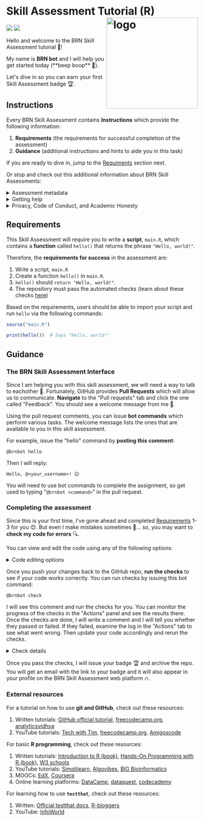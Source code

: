 # Skill Assessment Tutorial (R) <img src="https://api.badgr.io/public/badges/zS91nadxSQCchE_ahLFgvw/image" align="right" alt="logo" width="240" style = "border: none; float: right;">

![](https://img.shields.io/static/v1?label=Version&message=0.0.3a&color=seagreen)
![](https://img.shields.io/static/v1?label=Lifecycle&message=experimental&color=red)


Hello and welcome to the BRN Skill Assessment tutorial 👋!

My name is **BRN bot** and I will help you get started today (\*\*beep boop\*\* 🤖).

Let's dive in so you can earn your first Skill Assessment badge 🏆.

## Instructions

Every BRN Skill Assessment contains **Instructions** which provide the following information:

1. **Requirements** (the requirements for successful completion of the assessment)
2. **Guidance** (additional instructions and hints to aide you in this task)

If you are ready to dive in, jump to the [Requiments](#requirements) section next. 

Or stop and check out this additional information about BRN Skill Assessments:


<details>
<summary>Assessment metadata</summary>

<hr>

Each Skill Assessment also contains **metadata**, in the form of badges like these:

![](https://img.shields.io/static/v1?label=Version&message=0.0.2a&color=blue)
![](https://img.shields.io/static/v1?label=Lifecycle&message=experimental&color=red)

These badges indicate the **version** of the skill assessment you are completing. The badge you earn will be tied to the version of the skill assessment you completed.

The metadata also indicates the skill assessment **lifecycle**. For "experimental" assessments, you might encounter bugs, unclear instructions, or both. "Stable" skill assessmens should have few bugs or errors. "Superceded" skill assessments have been replaced. "Deprecated" means that the skill assessment is no longer valid and has not been replaced.

<hr>


</details>

<details>
<summary>Getting help</summary>

<hr>

If you find a bug or get confused, please don't hesitate to contact the BRN Skill Assessment maintainers on the **#skill-assessment-help** Slack channel, and they will assist you. 

<hr>

</details>

<details>
<summary>Privacy, Code of Conduct, and Academic Honesty</summary>

<hr>

BRN has several policies which apply to Skill Assessments. During the sign up process, you agreed to each. Here, I will recap their main points:

1. **Privacy Policy**
    - The [Privacy Policy](https://www.privacypolicies.com/live/bb7b8b6b-32e1-45c1-be17-814529aeb5cb) gives you the right to request access to all of your data from BRN and for us to delete all your data. You can request either at any time by emailing privacy@bioresnet.org.
2. **Code of Conduct**
    - BRN is dedicated to maintaining appropriate conduct standards throughout its online and in-person spaces. The [Code of Conduct](https://docs.google.com/document/d/1q06RJbIsyIzLC828A7rBEhtfkujkj9kx7Y118AaWASA/edit) is the policy which governs acceptable behavior. It forbids discrimination, harassment, and other types of inappropriate conduct. 
    - While this tutorial will not involve interacting with human reviewers, subsequent assessments will -- so please be mindful of your behavior during those exchanges as well as the behavior of the reviewers. 
    - If you observe violations of this policy, you are encouraged to contact codeofconduct@bioresnet.org. 
3. **Academic Honesty**
    - BRN strictly enforces policies that discourage cheating, fraud, and plagiarism in its [Academic Honesty Policy](https://docs.google.com/document/d/1-Xoko7VDr0lK7olboGQ2CPmEnUTV3WmiDxwQQuGBgiQ/edit). Because these skill assessments certify individual capability in bioinformatics, cheating and plagiarism guidelines are stricly enforced. 
    - The most common way for **cheating** to arise is when you share (or recieve) Skill Assessment code or answers from another BRN member. Therefore, we expressly forbid sharing code or discussing Skill Assessments with anyone who is not a member of the BRN Skill Assessment working group or BRN leadership team. 
    - The most common way for **plagiarism** to arise is when a trainee copies code from other sources on the internet and does not appropriately attribute it. Copying code (with or without modification) from sources like Stack Overflow is fine as long as the source of that code is mentioned (see example below). This policy does not prevent using AI-based programming tools like Tabnine, Kite, and GitHub Copilot.

```R
# This function copied from: https://www.stackoverflow.com/url_link
function_from_stack_overflow <- function(params) {
    function code...
}

# This function adapted from: https://www.stackoverflow.com/url_link2
function_adapted_from_stack_overflow <- function(params) {
    function code...
}
```

<hr>

</details>

## Requirements

This Skill Assessment will require you to write a **script**, `main.R`, which contains a **function** called `hello()` that returns the phrase `"Hello, world!"`.

Therefore, the **requirements for success** in the assessment are:

1. Write a script, `main.R`
2. Create a function `hello()` in `main.R`.
3. `hello()` should `return "Hello, world!"`. 
4. The repository must pass the automated checks (learn about these checks [here](#completing-the-assessment))

Based on the requirements, users should be able to import your script and run `hello` via the following commands:

```R
source("main.R")

print(hello())  # Says "Hello, world!"
```


## Guidance

### The BRN Skill Assessment Interface

Since I am helping you with this skill assessment, we will need a way to talk to eachother 💬. Fortunately, GitHub provides **Pull Requests** which will allow us to communicate. **Navigate** to the "Pull requests" tab and click the one called "Feedback". You should see a welcome message from me 🤖.

Using the pull request comments, you can issue **bot commands** which perform various tasks. The welcome message lists the ones that are available to you in this skill assessment. 

For example, issue the "hello" command by **posting this comment**:

```
@brnbot hello
```

Then I will reply:

```
Hello, @<your_username>! 😊
```

You will need to use bot commands to complete the assignment, so get used to typing "`@brnbot <command>`" in the pull request.

### Completing the assessment

Since this is your first time, I've gone ahead and completed [Requirements](#requirements) 1-3 for you 😊. But even I make mistakes sometimes 🤖... so, you may want to **check my code for errors** 🔍.

You can view and edit the code using any of the following options:


<details>
<summary>Code editing options</summary>

<hr>

1. [Clone the repository](https://docs.github.com/en/repositories/creating-and-managing-repositories/cloning-a-repository) to your local computer, and then open the code in your favorite editor (e.g., RStudio, VS Code, atom, vim). Once you are happy with your changes, use git to `add` your changes, `commit` them, and then `push` them back to this GitHub repo. (**Recommended approach**)
2. Edit the code in your browser by pressing the "." key to open an in-browser VS Code session. Commit your changes using the built-in version control panel.
3. You can also simply navigate to the file you want to modify in the GitHub repo and click the edit icon to add your changes and commit them directly.
4. Request access to the BRN Orchestra server (contains RStudio, VS Code, and Jupyter IDEs) by contacting training@bioresnet.org. Once granted, you will be able to open the repo in your own server sessions and `add`, `commit`, and `push` it back to GitHub.

<hr>

</details>

Once you push your changes back to the GitHub repo, **run the checks** to see if your code works correctly. You can run checks by issuing this bot command:

```
@brnbot check
```

I will see this comment and run the checks for you. You can monitor the progress of the checks in the "Actions" panel and see the results there. Once the checks are done, I will write a comment and I will tell you whether they passed or failed. If they failed, examine the log in the "Actions" tab to see what went wrong. Then update your code accordingly and rerun the checks. 

<details>
<summary>Check details</summary>

<hr>

The automated checks are run with [GitHub Actions](https://docs.github.com/en/actions) using the workflow defined in `.github/workflows/tests.yml` within this repo. 

When triggered, GitHub actions creates a new computing environment using the details in `tests.yml`. For this assessment, the environment contains R `v4.2.0`. We also install the `testthat` R package. That is defined in this part of the file:

```yml
- uses: r-lib/actions/setup-r@v2
    with:
        use-public-rspm: true
        r-version: '4.2.0'
- run: Rscript -e 'install.packages("testthat")'
```

The repo code is then tested in the last part of the workflow:

```yml
- run: Rscript -e 'testthat::test_dir("tests/", stop_on_failure = T)'
```

The `testthat::test_dir()` command finds all the tests in the `tests/` folder and then executes them.

For this skill assessment, there is only one test in `tests/test_main.R`:

```R
library(testthat)

source("../main.R")

test_that("hello() works", {    
    expect_equal(hello(), "Hello, world!")  
})
```

This test simply imports the `main.R` script and then executes the `hello()` function. It then uses the `expect_equal` statement to ensure that the output matches the expected value: `"Hello, world!"`. If it does not, then the test will fail.

To complete a BRN Skill Assessment, **all tests** have to pass successfully.

Finally, it can be inconvenient to push your code to GitHub every time you want to run `testthat::test_dir()`. Fortunately, you can run tests locally by opening an R console session on your computer, installing the `testthat` library, and then running the tests yourself.


```R
# Install testthat
install.packages("testthat")

# Run testthat
testthat::test_dir("tests/")
```

**A note about academic honesty and tests**:

The `tests/` folder contains the "correct answers" to these Skill Assessments. Therefore, it is possible to ignore the assignment prompt and write your code to exactly match the outputs that the tests expect. While this might work for assessments which have no reviewers, it is still dishonest and may lead to your account being **suspended** and badges **revoked**.

<hr>

</details>

Once you pass the checks, I will issue your badge 🏆 and archive the repo. You will get an email with the link to your badge and it will also appear in your profile on the BRN Skill Assessment web platform 🔥.

### External resources

For a tutorial on how to use **git and GitHub**, check out these resources:
1. Written tutorials: [GitHub official tutorial](https://docs.github.com/en/get-started/quickstart), [freecodecamp.org](https://www.freecodecamp.org/news/git-and-github-for-beginners/), [analyticsvidhya](https://www.analyticsvidhya.com/blog/2021/09/git-and-github-tutorial-for-beginners/)
2. YouTube tutorials: [Tech with Tim](https://www.youtube.com/watch?v=DVRQoVRzMIY), [freecodecamp.org](https://www.youtube.com/watch?v=RGOj5yH7evk), [Amigoscode](https://www.youtube.com/watch?v=3fUbBnN_H2c)


For basic **R programming**, check out these resources:

1. Written tutorials: [Introduction to R (book)](https://intro2r.com/), [Hands-On Programming with R (book)](https://rstudio-education.github.io/hopr/), [W3 schools](https://www.w3schools.com/r/)
2. YouTube tutorials: [Simplilearn](https://www.youtube.com/watch?v=7NLPPFU0O3w), [Algovibes](https://www.youtube.com/watch?v=fpl_ny-jX5Y), [BIG Bioinformatics](https://www.bigbioinformatics.org/r-for-premat)
3. MOOCs: [EdX](https://www.edx.org/course/data-science-r-basics), [Coursera](https://www.coursera.org/learn/r-programming)
4. Online learning platforms: [DataCamp](https://app.datacamp.com/learn/courses/free-introduction-to-r), [dataquest](https://app.dataquest.io/c/90/m/499/introduction-to-programming-in-r), [codecademy](https://www.codecademy.com/learn/learn-r)


For learning how to use **`testthat`**, check out these resources:

1. Written: [Official testthat docs](https://testthat.r-lib.org/), [R-bloggers](https://www.r-bloggers.com/2019/11/automated-testing-with-testthat-in-practice/)
2. YouTube: [InfoWorld](https://www.youtube.com/watch?v=bx92oCMxUhg)
